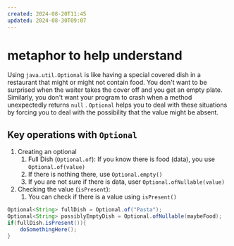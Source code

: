 ```yaml
---
created: 2024-08-20T11:45
updated: 2024-08-30T09:07
---
```

# metaphor to help understand
Using `java.util.Optional` is like having a special covered dish in a restaurant that might or might not contain food. You don't want to be surprised when the waiter takes the cover off and you get an empty plate. Similarly, you don't want your program to crash when a method unexpectedly returns `null` . `Optional` helps you to deal with these situations by forcing you to deal with the possibility that the value might be absent. 

## Key operations with `Optional`
1. Creating an optional
	1. Full Dish (`Optional.of`): If you know there is food (data), you use `Optional.of(value)`
	2. If there is nothing there, use `Optional.empty()`
	3. If you are not sure if there is data, user `Optional.ofNullable(value)`
2. Checking the value (`isPresent`):
	1. You can check if there is a value using `isPresent()`
```java
Optional<String> fullDish = Optional.of("Pasta");
Optional<String> possiblyEmptyDish = Optional.ofNullable(maybeFood);
if(fullDish.isPresent()){
	doSomethingHere(); 
}
```